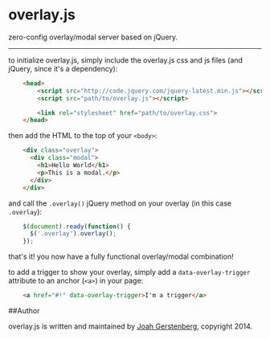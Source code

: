 # overlay.js

zero-config overlay/modal server based on jQuery.

---

to initialize overlay.js, simply include the overlay.js css and js files (and jQuery, since it's a dependency):

```html
    <head>
        <script src="http://code.jquery.com/jquery-latest.min.js"></script>
        <script src="path/to/overlay.js"></script>

        <link rel="stylesheet" href="path/to/overlay.css">
    </head>
```

then add the HTML to the top of your `<body>`:

```html
    <div class="overlay">
      <div class="modal">
        <h1>Hello World</h1>
        <p>This is a modal.</p>
      </div>
    </div>
```

and call the `.overlay()` jQuery method on your overlay (in this case `.overlay`):

```javascript
    $(document).ready(function() {
      $('.overlay').overlay();
    });
```

that's it! you now have a fully functional overlay/modal combination!

to add a trigger to show your overlay, simply add a `data-overlay-trigger` attribute to an anchor (`<a>`) in your page:

```html
    <a href="#!" data-overlay-trigger>I'm a trigger</a>
```

##Author

overlay.js is written and maintained by [Joah Gerstenberg](http://www.joahg.com), copyright 2014.